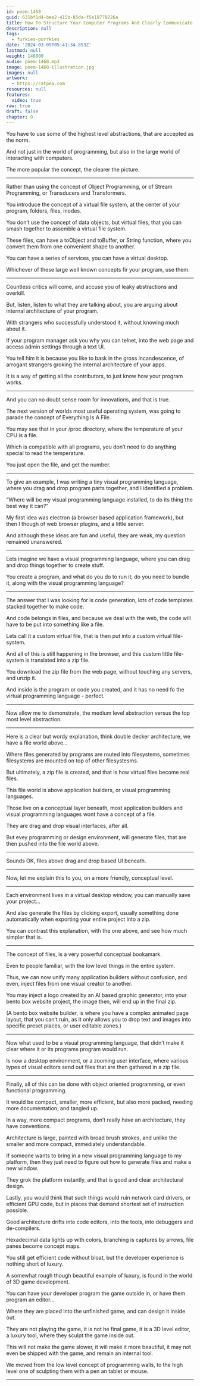 ```yaml
---
id: poem-1468
guid: 631bf1d4-bee2-415b-85da-f5e19779226a
title: How To Structure Your Computer Programs And Clearly Communicate Their Internal Architecture
description: null
tags:
  - furkies-purrkies
date: '2024-03-09T05:41:34.853Z'
lastmod: null
weight: 146800
audio: poem-1468.mp3
image: poem-1468-illustration.jpg
images: null
artwork:
  - https://catpea.com
resources: null
features:
  video: true
raw: true
draft: false
chapter: 9
---
```


You have to use some of the highest level abstractions,
that are accepted as the norm.

And not just in the world of programming,
but also in the large world of interacting with computers.

The more popular the concept,
the clearer the picture.

---

Rather than using the concept of Object Programming,
or of Stream Programming, or Transducers and Transformers.

You introduce the concept of a virtual file system,
at the center of your program, folders, files, inodes.

You don’t use the concept of data objects,
but virtual files, that you can smash together to assemble a virtual file system.

These files, can have a toObject and toBuffer, or String function,
where you convert them from one convenient shape to another.

You can have a series of services,
you can have a virtual desktop.

Whichever of these large well known concepts fir your program,
use them.

---

Countless critics will come,
and accuse you of leaky abstractions and overkill.

But, listen, listen to what they are talking about,
you are arguing about internal architecture of your program.

With strangers who successfully understood it,
without knowing much about it.

If your program manager ask you why you can telnet,
into the web page and access admin settings through a text UI.

You tell him it is because you like to bask in the gross incandescence,
of arrogant strangers groking the internal architecture of your apps.

It is a way of getting all the contributors,
to just know how your program works.

---

And you can no doubt sense room for innovations,
and that is true.

The next version of worlds most useful operating system,
was going to parade the concept of Everything Is A File.

You may see that in your /proc directory,
where the temperature of your CPU is a file.

Which is compatible with all programs,
you don’t need to do anything special to read the temperature.

You just open the file,
and get the number.

---

To give an example, I was writing a tiny visual programming language,
where you drag and drop program parts together, and I identified a problem.

“Where will be my visual programming language installed,
to do its thing the best way it can?”

My first idea was electron (a browser based application framework),
but then I though of web browser plugins, and a little server.

And although these ideas are fun and useful,
they are weak, my question remained unanswered.

---

Lets imagine we have a visual programming language,
where you can drag and drop things together to create stuff.

You create a program, and what do you do to run it,
do you need to bundle it, along with the visual programming language?

---

The answer that I was looking for is code generation,
lots of code templates stacked together to make code.

And code belongs in files, and because we deal with the web,
the code will have to be put into something like a file.

Lets call it a custom virtual file,
that is then put into a custom virtual file-system.

And all of this is still happening in the browser,
and this custom little file-system is translated into a zip file.

You download the zip file from the web page,
without touching any servers, and unzip it.

And inside is the program or code you created,
and it has no need fo the virtual programming language - perfect.

---

Now allow me to demonstrate,
the medium level abstraction versus the top most level abstraction.

---

Here is a clear but wordy explanation, think double decker architecture,
we have a file world above…

Where files generated by programs are routed into filesystems,
sometimes filesystems are mounted on top of other filesystesms.

But ultimately, a zip file is created,
and that is how virtual files become real files.

This file world is above application builders,
or visual programming languages.

Those live on a conceptual layer beneath,
most application builders and visual programming languages wont have a concept of a file.

They are drag and drop visual interfaces,
after all.

But evey programming or design environment,
will generate files, that are then pushed into the file world above.

---

Sounds OK,
files above drag and drop based UI beneath.

---

Now, let me explain this to you,
on a more friendly, conceptual level.

---

Each environment lives in a virtual desktop window,
you can manually save your project…

And also generate the files by clicking export,
usually something done automatically when exporting your entire project into a zip.

You can contrast this explanation,
with the one above, and see how much simpler that is.

---

The concept of files,
is a very powerful conceptual bookamark.

Even to people familiar,
with the low level things in the entire system.

Thus, we can now unify many application builders without confusion,
and even, inject files from one visual creator to another.

You may inject a logo created by an AI based graphic generator,
into your bento box website project, the image then, will end up in the final zip.

(A bento box website builder, is where you have a complex animated page layout,
that you can’t ruin, as it only allows you to drop text and images into specific preset places, or user editable zones.)

---

Now what used to be a visual programming language,
that didn’t make it clear where it or its programs program would run.

Is now a desktop environment, or a zooming user interface,
where various types of visual editors send out files that are then gathered in a zip file.

---

Finally, all of this can be done with object oriented programming,
or even functional programming.

It would be compact, smaller, more efficient,
but also more packed, needing more documentation, and tangled up.

In a way, more compact programs,
don’t really have an architecture, they have conventions.

Architecture is large, painted with broad brush strokes,
and unlike the smaller and more compact, immediately understandable.

If someone wants to bring in a new visual programming  language to my platform,
then they just need to figure out how to generate files and make a new window.

They grok the platform instantly,
and that is good and clear architectural design.

Lastly, you would think that such things would ruin network card drivers,
or efficient GPU code, but in places that demand shortest set of instruction possible.

Good architecture drifts into code editors,
into the tools, into debuggers and de-compilers.

Hexadecimal data lights up with colors,
branching is captures by arrows, file panes become concept maps.

You still get efficient code without bloat,
but the developer experience is nothing short of luxury.

A somewhat rough though beautiful example of luxury,
is found in the world of 3D game development.

You can have your developer program the game outside in,
or have them program an editor…

Where they are placed into the unfinished game,
and can design it inside out.

They are not playing the game, it is not he final game,
it is a 3D level editor, a luxury tool, where they sculpt the game inside out.

This will not make the game slower, it will make it more beautiful,
it may not even be shipped with the game, and remain an internal tool.

We moved from the low level concept of programming walls,
to the high level one of sculpting them with a pen an tablet or mouse.

---

